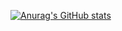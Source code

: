 [![Anurag's GitHub stats](https://github-readme-stats.vercel.app/api?username=Harsche&show_icons=true)]([https://github.com/anuraghazra](https://github.com/Harsche)/github-readme-stats)
